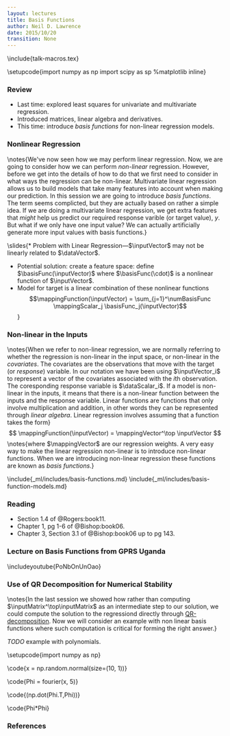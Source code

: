 ```yaml
---
layout: lectures
title: Basis Functions
author: Neil D. Lawrence
date: 2015/10/20
transition: None
---
```


\include{talk-macros.tex}

\setupcode{import numpy as np
import scipy as sp
%matplotlib inline}

### Review

* Last time: explored least squares for univariate and multivariate regression.
* Introduced matrices, linear algebra and derivatives.
* This time: introduce *basis functions* for non-linear regression models.

### Nonlinear Regression

\notes{We've now seen how we may perform linear regression. Now, we are going to consider how we can perform *non-linear* regression. However, before we get into the details of how to do that we first need to consider in what ways the regression can be non-linear. Multivariate linear regression allows us to build models that take many features into account when making our prediction. In this session we are going to introduce *basis functions*. The term seems complicted, but they are actually based on rather a simple idea. If we are doing a multivariate linear regression, we get extra features that *might* help us predict our required response varible (or target value), $y$. But what if we only have one input value? We can actually artificially generate more input values with basis functions.}

\slides{* Problem with Linear Regression—$\inputVector$ may not be linearly related to $\dataVector$.
* Potential solution: create a feature space: define $\basisFunc(\inputVector)$ where $\basisFunc(\cdot)$ is a nonlinear function of $\inputVector$.
* Model for target is a linear combination of these nonlinear functions 
  $$\mappingFunction(\inputVector) = \sum_{j=1}^\numBasisFunc \mappingScalar_j \basisFunc_j(\inputVector)$$}

### Non-linear in the Inputs

\notes{When we refer to non-linear regression, we are normally referring to whether the regression is non-linear in the input space, or non-linear in the *covariates*. The covariates are the observations that move with the target (or *response*) variable. In our notation we have been using $\inputVector_i$ to represent a vector of the covariates associated with the $i$th observation. The coresponding response variable is $\dataScalar_i$. If a model is non-linear in the inputs, it means that there is a non-linear function between the inputs and the response variable. Linear functions are functions that only involve multiplication and addition, in other words they can be represented through *linear algebra*. Linear regression involves assuming that a function takes the form}
$$
\mappingFunction(\inputVector) = \mappingVector^\top \inputVector
$$
\notes{where $\mappingVector$ are our regression weights. A very easy way to make the linear regression non-linear is to introduce non-linear functions. When we are introducing non-linear regression these functions are known as *basis functions*.}

\include{_ml/includes/basis-functions.md}
\include{_ml/includes/basis-function-models.md}


### Reading

* Section 1.4 of @Rogers:book11.
* Chapter 1, pg 1-6 of @Bishop:book06.
* Chapter 3, Section 3.1 of @Bishop:book06 up to pg 143.

### Lecture on Basis Functions from GPRS Uganda

\includeyoutube{PoNbOnUnOao}

### Use of QR Decomposition for Numerical Stability

\notes{In the last session we showed how rather than computing $\inputMatrix^\top\inputMatrix$ as an intermediate step to our solution, we could compute the solution to the regressiond directly through [QR-decomposition](http://en.wikipedia.org/wiki/QR_decomposition). Now we will consider an example with non linear basis functions where such computation is critical for forming the right answer.}

*TODO* example with polynomials.

\setupcode{import numpy as np}

\code{x = np.random.normal(size=(10, 1))}

\code{Phi = fourier(x, 5)}

\code{(np.dot(Phi.T,Phi))}

\code{Phi*Phi}

### References
